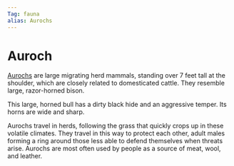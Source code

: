 ```yaml
---
Tag: fauna
alias: Aurochs
---
```

# Auroch
[Aurochs](https://pathfinderwiki.com/wiki/Aurochs) are large migrating herd mammals, standing over 7 feet tall at the shoulder, which are closely related to domesticated cattle. They resemble large, razor-horned bison.

This large, horned bull has a dirty black hide and an aggressive temper. Its horns are wide and sharp.

Aurochs travel in herds, following the grass that quickly crops up in these volatile climates. They travel in this way to protect each other, adult males forming a ring around those less able to defend themselves when threats arise. Aurochs are most often used by people as a source of meat, wool, and leather.